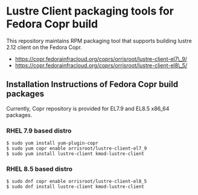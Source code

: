 # Lustre Client packaging tools for Fedora Copr build
This repository maintains RPM packaging tool that supports building lustre 2.12 client on the Fedora Copr.

- https://copr.fedorainfracloud.org/coprs/orrisroot/lustre-client-el7\_9/
- https://copr.fedorainfracloud.org/coprs/orrisroot/lustre-client-el8\_5/

## Installation Instructions of Fedora Copr build packages
Currently, Copr repository is provided for EL7.9 and EL8.5 x86\_64 packages.

### RHEL 7.9 based distro
```
$ sudo yum install yum-plugin-copr
$ sudo yum copr enable orrisroot/lustre-client-el7_9
$ sudo yum install lustre-client kmod-lustre-client
```

### RHEL 8.5 based distro
```
$ sudo dnf copr enable orrisroot/lustre-client-el8_5
$ sudo dnf install lustre-client kmod-lustre-client
```
